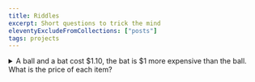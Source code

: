 ```yaml
---
title: Riddles
excerpt: Short questions to trick the mind
eleventyExcludeFromCollections: ["posts"]
tags: projects
---
```


<details>
<summary>A ball and a bat cost $1.10, the bat is $1 more expensive than the ball. What is the price of each item?</summary>
If the ball costs 10 cents, then the bat would cost $1.10, which would bring the total to $1.20. The correct answer is the ball costs 5 cents and the bat $1.05. 
</details>